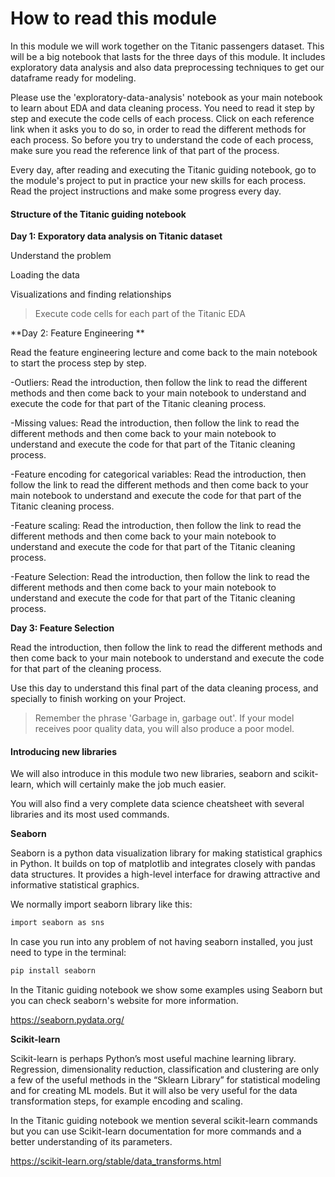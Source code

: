 # How to read this module

In this module we will work together on the Titanic passengers dataset.
This will be a big notebook that lasts for the three days of this module. It includes exploratory data analysis and also data preprocessing techniques to get our dataframe ready for modeling.

Please use the 'exploratory-data-analysis' notebook as your main notebook to learn about EDA and data cleaning process. You need to read it step by step and execute the code cells of each process. Click on each reference link when it asks you to do so, in order to read the different methods for each process. So before you try to understand the code of each process, make sure you read the reference link of that part of the process.

Every day, after reading and executing the Titanic guiding notebook, go to the module's project to put in practice your new skills for each process. Read the project instructions and make some progress every day.

#### Structure of the Titanic guiding notebook

**Day 1: Exporatory data analysis on Titanic dataset**

Understand the problem

Loading the data

Visualizations and finding relationships

>Execute code cells for each part of the Titanic EDA

**Day 2: Feature Engineering **

Read the feature engineering lecture and come back to the main notebook to start the process step by step.

-Outliers: Read the introduction, then follow the link to read the different methods and then come back to your main notebook to understand and execute the code for that part of the Titanic cleaning process.

-Missing values: Read the introduction, then follow the link to read the different methods and then come back to your main notebook to understand and execute the code for that part of the Titanic cleaning process.

-Feature encoding for categorical variables: Read the introduction, then follow the link to read the different methods and then come back to your main notebook to understand and execute the code for that part of the Titanic cleaning process.

-Feature scaling: Read the introduction, then follow the link to read the different methods and then come back to your main notebook to understand and execute the code for that part of the Titanic cleaning process.

-Feature Selection: Read the introduction, then follow the link to read the different methods and then come back to your main notebook to understand and execute the code for that part of the Titanic cleaning process.

**Day 3: Feature Selection**

Read the introduction, then follow the link to read the different methods and then come back to your main notebook to understand and execute the code for that part of the cleaning process.

Use this day to understand this final part of the data cleaning process, and specially to finish working on your Project.

>Remember the phrase 'Garbage in, garbage out'. If your model receives poor quality data, you will also produce a poor model.

#### Introducing new libraries

We will also introduce in this module two new libraries, seaborn and scikit-learn, which will certainly make the job much easier.

You will also find a very complete data science cheatsheet with several libraries and its most used commands.

**Seaborn**

Seaborn is a python data visualization library for making statistical graphics in Python. It builds on top of matplotlib and integrates closely with pandas data structures. It provides a high-level interface for drawing attractive and informative statistical graphics.

We normally import seaborn library like this:

```bash
import seaborn as sns
```

In case you run into any problem of not having seaborn installed, you just need to type in the terminal:

```bash
pip install seaborn
```

In the Titanic guiding notebook we show some examples using Seaborn but you can check seaborn's website for more information.

https://seaborn.pydata.org/

**Scikit-learn**

Scikit-learn is perhaps Python’s most useful machine learning library. Regression, dimensionality reduction, classification and clustering are only a few of the useful methods in the “Sklearn Library” for statistical modeling and for creating ML models. But it will also be very useful for the data transformation steps, for example encoding and scaling.

In the Titanic guiding notebook we mention several scikit-learn commands but you can use Scikit-learn documentation for more commands and a better understanding of its parameters.

https://scikit-learn.org/stable/data_transforms.html






